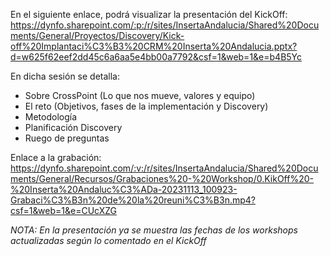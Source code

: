 En el siguiente enlace, podrá visualizar la presentación del KickOff: https://dynfo.sharepoint.com/:p:/r/sites/InsertaAndalucia/Shared%20Documents/General/Proyectos/Discovery/Kick-off%20Implantaci%C3%B3%20CRM%20Inserta%20Andalucia.pptx?d=w625f62eef2dd45c6a6aa5e4bb00a7792&csf=1&web=1&e=b4B5Yc

En dicha sesión se detalla:
- Sobre CrossPoint (Lo que nos mueve, valores y equipo)
- El reto (Objetivos, fases de la implementación y Discovery)
- Metodología
- Planificación Discovery
- Ruego de preguntas

Enlace a la grabación: https://dynfo.sharepoint.com/:v:/r/sites/InsertaAndalucia/Shared%20Documents/General/Recursos/Grabaciones%20-%20Workshop/0.KikOff%20-%20Inserta%20Andaluc%C3%ADa-20231113_100923-Grabaci%C3%B3n%20de%20la%20reuni%C3%B3n.mp4?csf=1&web=1&e=CUcXZG

*NOTA: En la presentación ya se muestra las fechas de los workshops actualizadas según lo comentado en el KickOff*